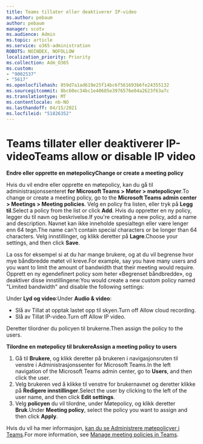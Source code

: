 ```yaml
---
title: Teams tillater eller deaktiverer IP-video
ms.author: pebaum
author: pebaum
manager: scotv
ms.audience: Admin
ms.topic: article
ms.service: o365-administration
ROBOTS: NOINDEX, NOFOLLOW
localization_priority: Priority
ms.collection: Adm_O365
ms.custom:
- "9002537"
- "5617"
ms.openlocfilehash: 059d7a1ad619e25f14bc6f561693b6fe24355132
ms.sourcegitcommit: 8bc60ec34bc1e40685e3976576e04a2623f63a7c
ms.translationtype: MT
ms.contentlocale: nb-NO
ms.lasthandoff: 04/15/2021
ms.locfileid: "51826352"
---
```

# <a name="teams-allow-or-disable-ip-video"></a><span data-ttu-id="de056-102">Teams tillater eller deaktiverer IP-video</span><span class="sxs-lookup"><span data-stu-id="de056-102">Teams allow or disable IP video</span></span>

<span data-ttu-id="de056-103">**Endre eller opprette en møtepolicy**</span><span class="sxs-lookup"><span data-stu-id="de056-103">**Change or create a meeting policy**</span></span>

<span data-ttu-id="de056-104">Hvis du vil endre eller opprette en møtepolicy, kan du gå til administrasjonssenteret **for Microsoft Teams > Møter > møtepolicyer**.</span><span class="sxs-lookup"><span data-stu-id="de056-104">To change or create a meeting policy, go to the **Microsoft Teams admin center > Meetings > Meeting policies**.</span></span> <span data-ttu-id="de056-105">Velg en policy fra listen, eller tryk på **Legg til**.</span><span class="sxs-lookup"><span data-stu-id="de056-105">Select a policy from the list or click **Add**.</span></span> <span data-ttu-id="de056-106">Hvis du oppretter en ny policy, legger du til navn og beskrivelse.</span><span class="sxs-lookup"><span data-stu-id="de056-106">If you're creating a new policy, add a name and description.</span></span> <span data-ttu-id="de056-107">Navnet kan ikke inneholde spesialtegn eller være lenger enn 64 tegn.</span><span class="sxs-lookup"><span data-stu-id="de056-107">The name can't contain special characters or be longer than 64 characters.</span></span> <span data-ttu-id="de056-108">Velg innstillinger, og klikk deretter på **Lagre**.</span><span class="sxs-lookup"><span data-stu-id="de056-108">Choose your settings, and then click **Save**.</span></span>

<span data-ttu-id="de056-109">La oss for eksempel si at du har mange brukere, og at du vil begrense hvor mye båndbredde møtet vil kreve.</span><span class="sxs-lookup"><span data-stu-id="de056-109">For example, say you have many users and you want to limit the amount of bandwidth that their meeting would require.</span></span> <span data-ttu-id="de056-110">Opprett en ny egendefinert policy som heter «Begrenset båndbredde», og deaktiver disse innstillingene:</span><span class="sxs-lookup"><span data-stu-id="de056-110">You would create a new custom policy named "Limited bandwidth" and disable the following settings:</span></span>

<span data-ttu-id="de056-111">Under **Lyd og video**:</span><span class="sxs-lookup"><span data-stu-id="de056-111">Under **Audio & video**:</span></span>

- <span data-ttu-id="de056-112">Slå av Tillat at opptak lastet opp til skyen.</span><span class="sxs-lookup"><span data-stu-id="de056-112">Turn off Allow cloud recording.</span></span>
- <span data-ttu-id="de056-113">Slå av Tillat IP-video.</span><span class="sxs-lookup"><span data-stu-id="de056-113">Turn off Allow IP video.</span></span>

<span data-ttu-id="de056-114">Deretter tilordner du policyen til brukerne.</span><span class="sxs-lookup"><span data-stu-id="de056-114">Then assign the policy to the users.</span></span>

<span data-ttu-id="de056-115">**Tilordne en møtepolicy til brukere**</span><span class="sxs-lookup"><span data-stu-id="de056-115">**Assign a meeting policy to users**</span></span>

1. <span data-ttu-id="de056-116">Gå til **Brukere**, og klikk deretter på brukeren i navigasjonsruten til venstre i Administrasjonssenter for Microsoft Teams.</span><span class="sxs-lookup"><span data-stu-id="de056-116">In the left navigation of the Microsoft Teams admin center, go to **Users**, and then click the user.</span></span>
2. <span data-ttu-id="de056-117">Velg brukeren ved å klikke til venstre for brukernavnet og deretter klikke på **Redigere innstillinger**.</span><span class="sxs-lookup"><span data-stu-id="de056-117">Select the user by clicking to the left of the user name, and then click **Edit settings**.</span></span>
3. <span data-ttu-id="de056-118">Velg **policyen** du vil tilordne, under Møtepolicy, og klikk deretter **Bruk**.</span><span class="sxs-lookup"><span data-stu-id="de056-118">Under **Meeting policy**, select the policy you want to assign and then click **Apply**.</span></span>

<span data-ttu-id="de056-119">Hvis du vil ha mer informasjon, [kan du se Administrere møtepolicyer i Teams](https://docs.microsoft.com/microsoftteams/meeting-policies-in-teams).</span><span class="sxs-lookup"><span data-stu-id="de056-119">For more information, see [Manage meeting policies in Teams](https://docs.microsoft.com/microsoftteams/meeting-policies-in-teams).</span></span>

